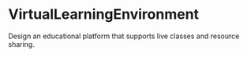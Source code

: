 # VirtualLearningEnvironment
Design an educational platform that supports live classes and resource sharing.
